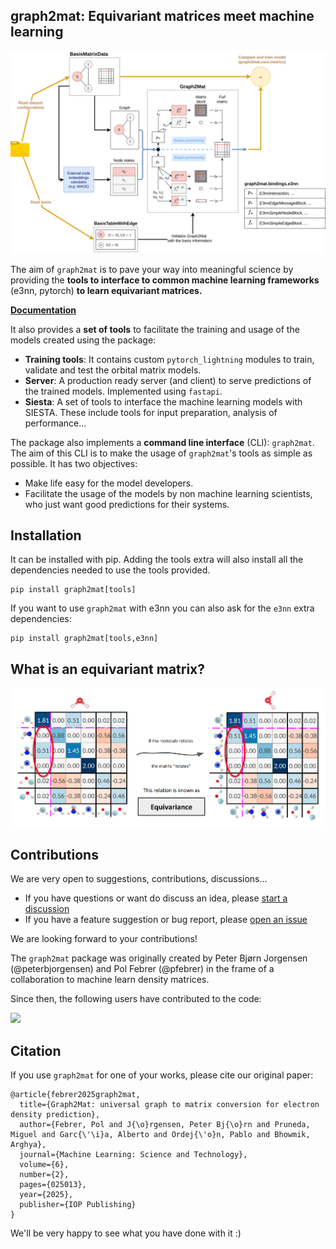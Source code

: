 graph2mat: Equivariant matrices meet machine learning
----------------------

![graph2mat_overview](https://raw.githubusercontent.com/BIG-MAP/graph2mat/main/docs/_static/images/graph2mat_overview.svg)

The aim of `graph2mat` is to pave your way into meaningful science by providing the **tools to interface to common machine learning frameworks** (e3nn, pytorch) **to learn equivariant matrices.**

**[Documentation](https://big-map.github.io/graph2mat/)**

It also provides a **set of tools** to facilitate the training and usage of the models created using the package:

- **Training tools**: It contains custom `pytorch_lightning` modules to train, validate and test the orbital matrix models.
- **Server**: A production ready server (and client) to serve predictions of the trained
    models. Implemented using `fastapi`.
- **Siesta**: A set of tools to interface the machine learning models with SIESTA. These include tools for input preparation, analysis of performance...

The package also implements a **command line interface** (CLI): `graph2mat`. The aim of this CLI is
to make the usage of `graph2mat`'s tools as simple as possible. It has two objectives:

- Make life easy for the model developers.
- Facilitate the usage of the models by non machine learning scientists, who just want
  good predictions for their systems.

Installation
------------

It can be installed with pip. Adding the tools extra will also install all the dependencies
needed to use the tools provided.

```
pip install graph2mat[tools]
```

If you want to use `graph2mat` with e3nn you can also ask for the `e3nn` extra dependencies:

```
pip install graph2mat[tools,e3nn]
```

What is an equivariant matrix?
------------------------------

![water_equivariant_matrix](https://raw.githubusercontent.com/BIG-MAP/graph2mat/main/docs/_static/images/water_equivariant_matrix.png)


Contributions
--------------

We are very open to suggestions, contributions, discussions...

- If you have questions or want do discuss an idea, please [start a discussion](https://github.com/BIG-MAP/graph2mat/discussions)
- If you have a feature suggestion or bug report, please [open an issue](https://github.com/BIG-MAP/graph2mat/issues)

We are looking forward to your contributions!

The `graph2mat` package was originally created by Peter Bjørn Jorgensen (@peterbjorgensen) and Pol Febrer (@pfebrer) in the frame of a collaboration to machine learn density matrices. 

Since then, the following users have contributed to the code:

<a href="https://github.com/BIG-MAP/graph2mat/graphs/contributors">
  <img src="https://contrib.rocks/image?repo=BIG-MAP/graph2mat" />
</a>

Citation
--------

If you use `graph2mat` for one of your works, please cite our original paper:

```
@article{febrer2025graph2mat,
  title={Graph2Mat: universal graph to matrix conversion for electron density prediction},
  author={Febrer, Pol and J{\o}rgensen, Peter Bj{\o}rn and Pruneda, Miguel and Garc{\'\i}a, Alberto and Ordej{\'o}n, Pablo and Bhowmik, Arghya},
  journal={Machine Learning: Science and Technology},
  volume={6},
  number={2},
  pages={025013},
  year={2025},
  publisher={IOP Publishing}
}
```

We'll be very happy to see what you have done with it :)
